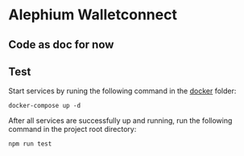 # Alephium Walletconnect

## Code as doc for now

## Test

Start services by runing the following command in the [docker](docker/) folder:

```
docker-compose up -d
```

After all services are successfully up and running, run the following
command in the project root directory:

```
npm run test
```